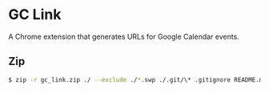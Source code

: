 # GC Link

A Chrome extension that generates URLs for Google Calendar events.

## Zip

```bash
$ zip -r gc_link.zip ./ --exclude ./*.swp ./.git/\* .gitignore README.md
```
